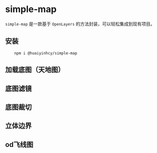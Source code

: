 # simple-map

`simple-map` 是一款基于 `OpenLayers` 的方法封装，可以轻松集成到现有项目。

## 安装

```shell
    npm i @huaiyinhcy/simple-map
```

## 加载底图（天地图）

<demo vue="../../demos/simple-map/tdt.vue" />

## 底图滤镜

<demo vue="../../demos/simple-map/filter.vue" />

## 底图裁切

<demo vue="../../demos/simple-map/clip.vue" />

## 立体边界

<demo vue="../../demos/simple-map/border.vue" />

## od飞线图

<demo vue="../../demos/simple-map/od-layer.vue" />
